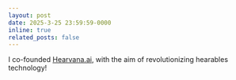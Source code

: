 ```yaml
---
layout: post
date: 2025-3-25 23:59:59-0000
inline: true
related_posts: false
---
```


I co-founded [Hearvana.ai](https://www.hearvana.ai), with the aim of revolutionizing hearables technology!
 
